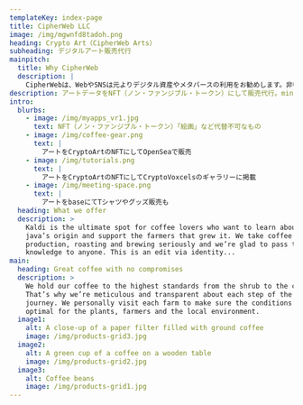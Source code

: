 ```yaml
---
templateKey: index-page
title: CipherWeb LLC
image: /img/mgwnfd8tadoh.png
heading: Crypto Art（CipherWeb Arts）
subheading: デジタルアート販売代行
mainpitch:
  title: Why CipherWeb
  description: |
    CipherWebは、WebやSNSは元よりデジタル資産やメタバースの利用をお勧めします。非中央集権を好み、パブリックなサービスを推奨します。
description: アートデータをNFT（ノン・ファンジブル・トークン）にして販売代行。mintbase、OpenSeaで販売。CryptoVoxcelsのギャラリーで紹介などで訴求。Tシャツやグッズ販売も。
intro:
  blurbs:
    - image: /img/myapps_vr1.jpg
      text: NFT（ノン・ファンジブル・トークン）「絵画」など代替不可なもの
    - image: /img/coffee-gear.png
      text: |
        アートをCryptoArtのNFTにしてOpenSeaで販売
    - image: /img/tutorials.png
      text: |
        アートをCryptoArtのNFTにしてCryptoVoxcelsのギャラリーに掲載
    - image: /img/meeting-space.png
      text: |
        アートをbaseにてTシャツやグッズ販売も
  heading: What we offer
  description: >
    Kaldi is the ultimate spot for coffee lovers who want to learn about their
    java’s origin and support the farmers that grew it. We take coffee
    production, roasting and brewing seriously and we’re glad to pass that
    knowledge to anyone. This is an edit via identity...
main:
  heading: Great coffee with no compromises
  description: >
    We hold our coffee to the highest standards from the shrub to the cup.
    That’s why we’re meticulous and transparent about each step of the coffee’s
    journey. We personally visit each farm to make sure the conditions are
    optimal for the plants, farmers and the local environment.
  image1:
    alt: A close-up of a paper filter filled with ground coffee
    image: /img/products-grid3.jpg
  image2:
    alt: A green cup of a coffee on a wooden table
    image: /img/products-grid2.jpg
  image3:
    alt: Coffee beans
    image: /img/products-grid1.jpg
---
```

